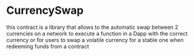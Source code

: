 # CurrencySwap
this contract is a library that allows to the automatic swap between 2 currencies on a network to execute a function in a Dapp with the correct currency or for users to swap a volatile currency for a stable one when redeeming funds from a contract
